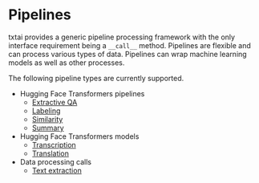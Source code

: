 # Pipelines

txtai provides a generic pipeline processing framework with the only interface requirement being a `__call__` method. Pipelines are flexible and can
process various types of data. Pipelines can wrap machine learning models as well as other processes.

The following pipeline types are currently supported.

- Hugging Face Transformers pipelines
    - [Extractive QA](../extractor)
    - [Labeling](../labels)
    - [Similarity](../similarity)
    - [Summary](../summary)
- Hugging Face Transformers models
    - [Transcription](../transcription)
    - [Translation](../translation)
- Data processing calls
    - [Text extraction](../textractor)
